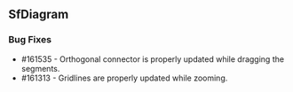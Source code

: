 ## SfDiagram

### Bug Fixes

* \#161535 - Orthogonal connector is properly updated while dragging the segments.
* \#161313 - Gridlines are properly updated while zooming.